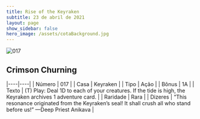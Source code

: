 ```yaml
---
title: Rise of the Keyraken
subtitle: 23 de abril de 2021
layout: page
show_sidebar: false
hero_image: /assets/cotaBackground.jpg
---
```


![017](https://cards-keyforge.s3.eu-north-1.amazonaws.com/media/en/rotk/017.png)

## Crimson Churning

|----|----|
| Número | 017 |
| Casa | Keyraken |
| Tipo | Ação |
| Bônus | 1A |
| Texto | (T) Play: Deal 1D to each of your  creatures. If the tide is high, the  Keyraken archives 1 adventure card. |
| Raridade | Rara |
| Dizeres | “This resonance originated from the Keyraken’s  seal! It shall crush all who stand before us!”  —Deep Priest Anikava |
